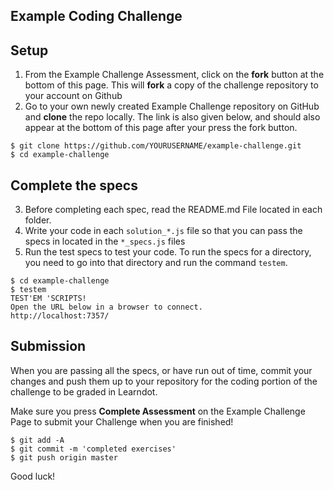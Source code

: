 ## Example Coding Challenge

## Setup

1. From the Example Challenge Assessment, click on the **fork** button at the bottom of this page. This will **fork** a copy of the challenge repository to your account on Github
2. Go to your own newly created Example Challenge repository on GitHub and **clone** the repo locally. The link is also given below, and should also appear at the bottom of this page after your press the fork button.

```
$ git clone https://github.com/YOURUSERNAME/example-challenge.git
$ cd example-challenge
```


## Complete the specs

3. Before completing each spec, read the README.md File located in each folder.
4. Write your code in each `solution_*.js` file so that you can pass the specs in located in the `*_specs.js` files
5. Run the test specs to test your code. To run the specs for a directory, you need to go into that directory and run the command `testem`.

```
$ cd example-challenge
$ testem
TEST'EM 'SCRIPTS!
Open the URL below in a browser to connect.
http://localhost:7357/
```

## Submission

When you are passing all the specs, or have run out of time, commit your changes and push them up to your repository for the coding portion of the challenge to be graded in Learndot.

Make sure you press **Complete Assessment** on the Example Challenge Page to submit your Challenge when you are finished!

```
$ git add -A
$ git commit -m 'completed exercises'
$ git push origin master
```

Good luck!
